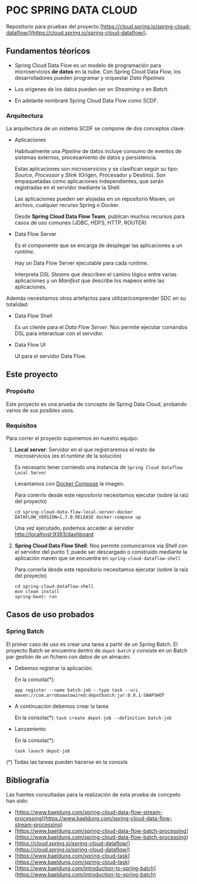 # POC SPRING DATA CLOUD

Repositorio para pruebas del proyecto [https://cloud.spring.io/spring-cloud-dataflow/](https://cloud.spring.io/spring-cloud-dataflow/).

## Fundamentos téoricos
* Spring Cloud Data Flow es un modelo de programación para microservicios **de datos** en la nube. Con Spring Cloud Data Flow, los desarrolladores pueden programar y orquestar _Data Pipelines_

* Los origenes de los datos pueden ser en _Streaming_ o en _Batch_.

* En adelante nombraré Spring Cloud Data Flow como SCDF.

### Arquitectura

La arquitectura de un sistema SCDF se compone de dos conceptos clave:

* Aplicaciones

    Habitualmente una _Pipeline_ de datos incluye consumo de eventos de sistemas externos, procesamiento de datos y persistencia.
    
    Estas aplicaciones son microservicios y se clasifican según su tipo: _Source_, _Processor_ y _Slink_  (Origen, Procesador y Destino). Son empaquetadas como aplicaciones independientes, que serán registradas en el servidor mediante la Shell.
    
    Las aplicaciones pueden ser alojadas en un repositorio Maven, un archivo, cualquier recurso Spring o Docker.

    Desde **Spring Cloud Data Flow Team**, publican muchos recursos para casos de uso comunes (JDBC, HDFS, HTTP, ROUTER)

* Data Flow Server
    
   Es el componente que se encarga de desplegar las aplicaciones a un _runtime_. 
  
   Hay un Data Flow Server ejecutable para cada runtime.
   
   Interpreta _DSL Steams_ que describen el camino lógico entre varias aplicaciones y un _Manifest_ que describe los mapeos entre las aplicaciones.
       
       
Además necesitamos otros artefactos para utilizar/comprender SDC en su totalidad:

*  Data Flow Shell

    Es un cliente para el _Data Flow Server_. Nos permite ejecutar comandos DSL para interactuar con el servidor.
    
* Data Flow UI
   
   UI para el servidor Data Flow.
   
## Este proyecto

### Propósito

Este proyecto es una prueba de concepto de Spring Data Cloud, probando varios de sus posibles usos.

### Requisitos

Para correr el proyecto suponemos en nuestro equipo:

1. **Local server**: Servidor en el que registraremos el resto de microservicios (es el _runtime_ de la solución) 
    
    Es necesario tener corriendo una instancia de ``Spring Cloud Dataflow Local Server``
    
    Levantamos con [Docker Compose](https://docs.docker.com/compose/) la imagen.
    
    Para corerrlo desde este repositorio necesitamos ejecutar (sobre la raíz del proyecto)
    ```
    cd spring-cloud-data-flow-local-server-docker
    DATAFLOW_VERSION=1.7.0.RELEASE docker-compose up
    ```
    
    Una vez ejecutado, podemos acceder al servidor [http://localhost:9393/dashboard](http://localhost:9393/dashboard)

2. **Spring Cloud Data Flow Shell**: Nos permite comunicarnos via _Shell_ con el servidor del punto 1; puede ser descargado o construido mediante la aplicación maven que se encuentra en ``spring-cloud-dataflow-shell``

    Para correrla desde este repositorio necesitamos ejecutar (sobre la raíz del proyecto)
    
    ```
    cd spring-cloud-dataflow-shell
    mvn clean install
    spring-boot: run
    ```

## Casos de uso probados

### Spring Batch

El primer caso de uso es crear una tarea a partir de un Spring Batch. El proyecto Batch se encuentra dentro de ``depot-batch`` y consiste en un Batch par gestión de un fichero con datos de un almacén.

* Debemos registrar la aplicación.  
    
    En la consola(*):
    
   ```app register --name batch-job --type task --uri maven://com.arrobaautowired:depotbatch:jar:0.0.1-SNAPSHOT```
   
 * A continuación debemos crear la tarea
 
    En la consola(*):
    ``
    task create depot-job --definition batch-job
    ``
 
 * Lanzamiento
 
    En la consola(*):
    
    ``
    task launch depot-job
    ``
 
(*) Todas las tareas pueden hacerse en la consola


## Bibliografía

Las fuentes consultadas para la realización de esta prueba de concpeto han sido:
* [https://www.baeldung.com/spring-cloud-data-flow-stream-processing](https://www.baeldung.com/spring-cloud-data-flow-stream-processing)
* [https://www.baeldung.com/spring-cloud-data-flow-batch-processing](https://www.baeldung.com/spring-cloud-data-flow-batch-processing)
* [https://cloud.spring.io/spring-cloud-dataflow/](https://cloud.spring.io/spring-cloud-dataflow/)
* [https://www.baeldung.com/spring-cloud-task](https://www.baeldung.com/spring-cloud-task)
* [https://www.baeldung.com/introduction-to-spring-batch](https://www.baeldung.com/introduction-to-spring-batch)